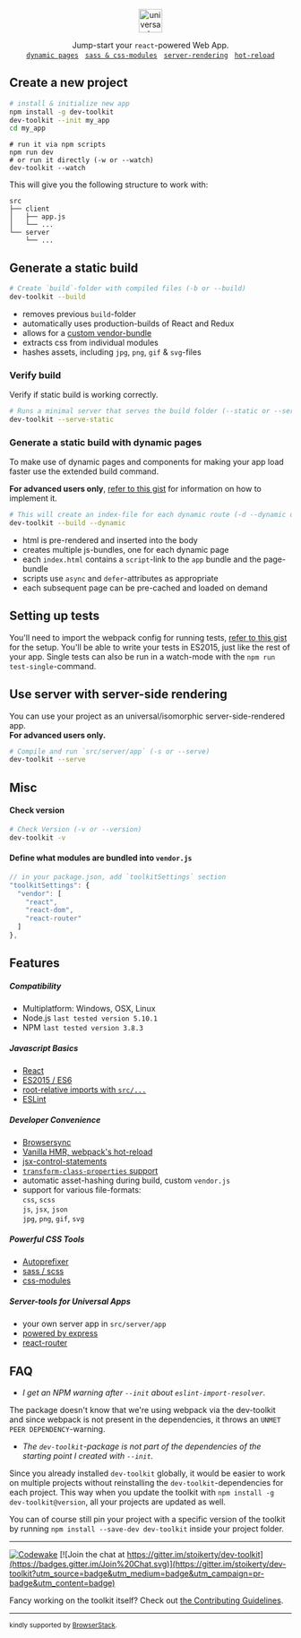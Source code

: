 <p align="center">
  <img src="/packages/dev-toolkit/dev-toolkit-logo.png" alt="universal-dev-toolkit-logo" height='42'>
</p>
<p align="center">
  Jump-start your <code>react</code>-powered Web App.<br/>
  <a href="#generate-a-static-build-with-dynamic-pages"><code>dynamic pages</code></a>
  &nbsp;&nbsp;<a href="#powerful-css-tools"><code>sass &amp; css-modules</code></a>
  &nbsp;&nbsp;<a href="#use-server-with-server-side-rendering"><code>server-rendering</code></a>
  &nbsp;&nbsp;<a href="#developer-convenience"><code>hot-reload</code></a>
</p>

## Create a new project
```bash
# install & initialize new app
npm install -g dev-toolkit
dev-toolkit --init my_app
cd my_app
```
```
# run it via npm scripts
npm run dev
# or run it directly (-w or --watch)
dev-toolkit --watch
```

This will give you the following structure to work with:
```
src
├── client
│   ├── app.js
│   └── ...
└── server
    └── ...
```

## Generate a static build
```bash
# Create `build`-folder with compiled files (-b or --build)
dev-toolkit --build
```
- removes previous `build`-folder
- automatically uses production-builds of React and Redux
- allows for a [custom vendor-bundle](#define-what-modules-are-bundled-into-vendorjs)
- extracts css from individual modules
- hashes assets, including `jpg`, `png`, `gif` & `svg`-files

### Verify build
Verify if static build is working correctly.
```bash
# Runs a minimal server that serves the build folder (--static or --serve-static)
dev-toolkit --serve-static
```

### Generate a static build with dynamic pages

To make use of dynamic pages and components for making your app load faster use the extended build command.

**For advanced users only**, [refer to this gist](https://gist.github.com/stoikerty/40a668e8fd4e2919034fd1eed2252bcb) for information on how to implement it.
```bash
# This will create an index-file for each dynamic route (-d --dynamic or --build --dynamic)
dev-toolkit --build --dynamic
```
- html is pre-rendered and inserted into the body
- creates multiple js-bundles, one for each dynamic page
- each `index.html` contains a `script`-link to the `app` bundle and the page-bundle
- scripts use `async` and `defer`-attributes as appropriate
- each subsequent page can be pre-cached and loaded on demand

## Setting up tests
You'll need to import the webpack config for running tests, [refer to this gist](https://gist.github.com/stoikerty/a202280147910b63a20e167dc4778fb8) for the setup. You'll be able to write your tests in ES2015, just like the rest of your app. Single tests can also be run in a watch-mode with the `npm run test-single`-command.

## Use server with server-side rendering

You can use your project as an universal/isomorphic server-side-rendered app.<br>**For advanced users only.**
```bash
# Compile and run `src/server/app` (-s or --serve)
dev-toolkit --serve
```

## Misc

#### Check version
```bash
# Check Version (-v or --version)
dev-toolkit -v
```

#### Define what modules are bundled into `vendor.js`
```js
// in your package.json, add `toolkitSettings` section
"toolkitSettings": {
  "vendor": [
    "react",
    "react-dom",
    "react-router"
  ]
},
```

## Features

##### Compatibility

- Multiplatform: Windows, OSX, Linux
- Node.js `last tested version 5.10.1`
- NPM `last tested version 3.8.3`

##### Javascript Basics

- [React]
- [ES2015 / ES6]
- [root-relative imports with `src/...`]
- [ESLint]

##### Developer Convenience

- [Browsersync]
- [Vanilla HMR, webpack's hot-reload]
- [jsx-control-statements]
- [`transform-class-properties` support]
- automatic asset-hashing during build, custom `vendor.js`
- support for various file-formats:<br>  `css`, `scss`<br>  `js`, `jsx`, `json`<br>  `jpg`, `png`, `gif`, `svg`

##### Powerful CSS Tools

- [Autoprefixer]
- [sass / scss]
- [css-modules]

##### Server-tools for Universal Apps

- your own server app in `src/server/app`
- [powered by express]
- [react-router]

[ES2015 / ES6]: https://babeljs.io/docs/learn-es2015/
[`transform-class-properties` support]: https://babeljs.io/docs/plugins/transform-class-properties/
[root-relative imports with `src/...`]: http://survivejs.com/webpack/requiring-files/
[Vanilla HMR, webpack's hot-reload]: https://webpack.github.io/docs/hot-module-replacement-with-webpack.html
[Browsersync]: https://browsersync.io/
[ESLint]: http://eslint.org/
[React]: https://facebook.github.io/react/
[jsx-control-statements]: https://github.com/AlexGilleran/jsx-control-statements
[sass / scss]: http://sass-lang.com/
[css-modules]: https://github.com/css-modules/css-modules
[Autoprefixer]: https://github.com/postcss/autoprefixer
[powered by express]: http://expressjs.com/
[react-router]: https://github.com/reactjs/react-router


## FAQ
- *I get an NPM warning after `--init` about `eslint-import-resolver`.*

The package doesn't know that we're using webpack via the dev-toolkit and since webpack is not present in the dependencies, it throws an `UNMET PEER DEPENDENCY`-warning.

- *The `dev-toolkit`-package is not part of the dependencies of the starting point I created with `--init`.*

Since you already installed `dev-toolkit` globally, it would be easier to work on multiple projects without reinstalling the `dev-toolkit`-dependencies for each project. This way when you update the toolkit with `npm install -g dev-toolkit@version`, all your projects are updated as well.

You can of course still pin your project with a specific version of the toolkit by running `npm install --save-dev dev-toolkit` inside your project folder.

---

[![Codewake](https://www.codewake.com/badges/ask_question.svg)](https://www.codewake.com/p/dev-toolkit)
[![Join the chat at https://gitter.im/stoikerty/dev-toolkit](https://badges.gitter.im/Join%20Chat.svg)](https://gitter.im/stoikerty/dev-toolkit?utm_source=badge&utm_medium=badge&utm_campaign=pr-badge&utm_content=badge)

<!-- -->

Fancy working on the toolkit itself? Check out [the Contributing Guidelines](/CONTRIBUTING.md).

---

<sub>kindly supported by <a href="https://www.browserstack.com">BrowserStack</a>.</sub>

